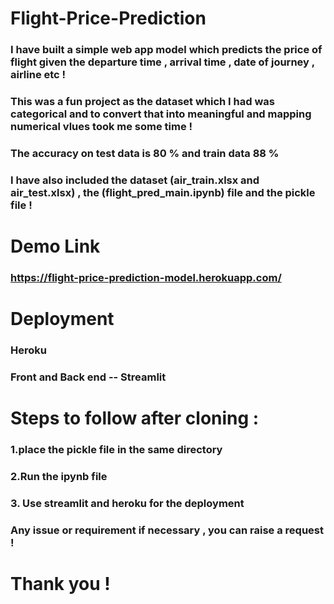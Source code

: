# Flight-Price-Prediction 

### I have built a simple web app model which predicts the price of flight given the departure time , arrival time , date of journey , airline etc !

### This was a fun project as the dataset which I had was categorical and to convert that into meaningful and mapping numerical vlues took me some time !
### The accuracy on test data is 80 % and train data 88 %
### I have also included the dataset (air_train.xlsx and air_test.xlsx) , the (flight_pred_main.ipynb) file and the pickle file !

# Demo Link
### https://flight-price-prediction-model.herokuapp.com/

# Deployment
### Heroku
### Front and Back end -- Streamlit

# Steps to follow after cloning :

### 1.place the pickle file in the same directory
### 2.Run the ipynb file
### 3. Use streamlit and heroku for the deployment

### Any issue or requirement if necessary , you can raise a request !

# Thank you !
